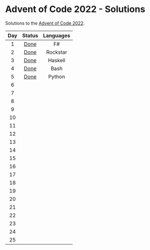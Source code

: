 # Advent of Code 2022 - Solutions

Solutions to the [Advent of Code 2022](https://adventofcode.com/ "AoC").

<center>

| Day | Status |   Languages  |
|:---:|:------:|:------------:|
|  1  |  [Done](https://github.com/Isterdam/aoc2022/tree/main/src/1)  |    F#   |
|  2  |  [Done](https://github.com/Isterdam/aoc2022/tree/main/src/2)  |    Rockstar   |
|  3  |  [Done](https://github.com/Isterdam/aoc2022/tree/main/src/3)  |    Haskell   |
|  4  |  [Done](https://github.com/Isterdam/aoc2022/tree/main/src/4)  |    Bash   |
|  5  |  [Done](https://github.com/Isterdam/aoc2022/tree/main/src/5)  |    Python   |
|  6  |    |       |
|  7  |    |       |
|  8  |    |       |
|  9  |    |       |
|  10  |    |       |
|  11 |        |              |
|  12 |        |              |
|  13 |        |              |
|  14 |        |              |
|  15 |        |              |
|  16 |        |              |
|  17 |        |              |
|  18 |        |              |
|  19 |        |              |
|  20 |        |              |
|  21 |        |              |
|  22 |        |              |
|  23 |        |              |
|  24 |        |              |
|  25 |        |              |

</center>
